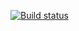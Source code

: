 [![Build status](https://ci.appveyor.com/api/projects/status/wefu4vsyhv4ypa0u?svg=true)](https://ci.appveyor.com/project/Alla1311/cardorder)